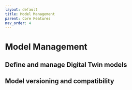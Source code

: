 ```yaml
---
layout: default
title: Model Management
parent: Core Features
nav_order: 4
---
```


# Model Management

## Define and manage Digital Twin models

## Model versioning and compatibility
